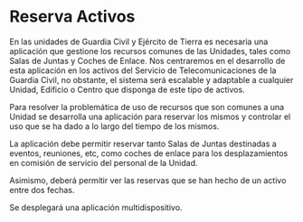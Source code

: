 # Reserva Activos
En las unidades de Guardia Civil y Ejército de Tierra es necesaria una aplicación que gestione los recursos comunes de las Unidades, tales como  Salas de Juntas y Coches de Enlace.  Nos centraremos en el desarrollo de esta aplicación en los activos del Servicio de Telecomunicaciones de la Guardia Civil, no obstante,  el  sistema será escalable y adaptable a cualquier Unidad, Edificio o Centro que disponga de este tipo  de activos.

Para resolver la problemática de uso de recursos que son comunes a una Unidad se desarrolla una aplicación para reservar los mismos y controlar el uso que se ha dado a lo largo del tiempo de los  mismos.

La aplicación debe permitir reservar tanto Salas de Juntas destinadas a eventos, reuniones, etc, como coches de enlace para los desplazamientos en comisión de servicio del personal de la  Unidad.

Asimismo, deberá permitir ver las  reservas  que se han hecho de un activo entre dos fechas.

Se desplegará una aplicación multidispositivo.
